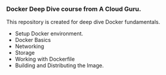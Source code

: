 ### Docker Deep Dive course from A Cloud Guru.

This repository is created for deep dive Docker fundamentals.
- Setup Docker environment.
- Docker Basics
- Networking
- Storage
- Working with Dockerfile
- Building and Distributing the Image.
